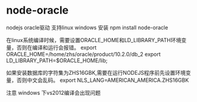 node-oracle
===========

nodejs oracle驱动
支持linux windows
安装 npm install node-oracle


在linux系统编译时候，需要设置ORACLE_HOME和LD_LIBRARY_PATH环境变量，否则在编译和运行会报错。
export ORACLE_HOME=/home/zhs/oracle/product/10.2.0/db_2
export LD_LIBRARY_PATH=$ORACLE_HOME/lib;

如果安装数据库的字符集为ZHS16GBK,需要在运行NODEJS程序前先设置环境变量，否则中文会乱码。
export NLS_LANG=AMERICAN_AMERICA.ZHS16GBK


 注意
 windows 下vs2012编译会出现问题